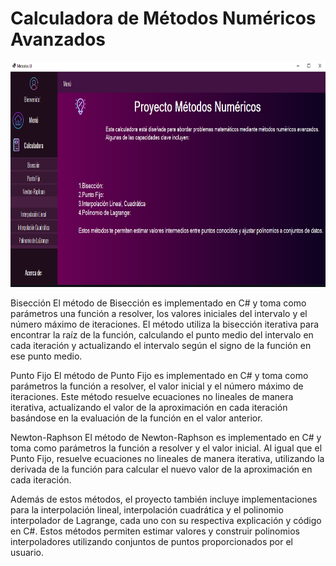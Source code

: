 
<div class="container">
    <h1>Calculadora de Métodos Numéricos Avanzados</h1>

<a href="(https://dotnet.microsoft.com/es-es/learn/dotnet/what-is-dotnet)" target="_blank" rel="noreferrer">
    <img src="Resources/previewhome.png" alt="Preview" width="640" height="360"/>
  </a>
    



Bisección
El método de Bisección es implementado en C# y toma como parámetros una función a resolver, los valores iniciales del intervalo y el número máximo de iteraciones. El método utiliza la bisección iterativa para encontrar la raíz de la función, calculando el punto medio del intervalo en cada iteración y actualizando el intervalo según el signo de la función en ese punto medio.

Punto Fijo
El método de Punto Fijo es implementado en C# y toma como parámetros la función a resolver, el valor inicial y el número máximo de iteraciones. Este método resuelve ecuaciones no lineales de manera iterativa, actualizando el valor de la aproximación en cada iteración basándose en la evaluación de la función en el valor anterior.

Newton-Raphson
El método de Newton-Raphson es implementado en C# y toma como parámetros la función a resolver y el valor inicial. Al igual que el Punto Fijo, resuelve ecuaciones no lineales de manera iterativa, utilizando la derivada de la función para calcular el nuevo valor de la aproximación en cada iteración.

Además de estos métodos, el proyecto también incluye implementaciones para la interpolación lineal, interpolación cuadrática y el polinomio interpolador de Lagrange, cada uno con su respectiva explicación y código en C#. Estos métodos permiten estimar valores y construir polinomios interpoladores utilizando conjuntos de puntos proporcionados por el usuario.

</div>

</body>
</html>
